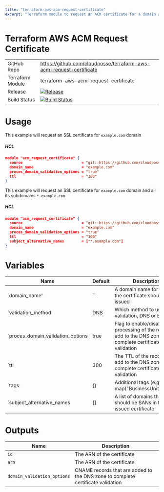 ```yaml
---
title: "terraform-aws-acm-request-certificate"
excerpt: "Terraform module to request an ACM certificate for a domain and add a CNAME record to the DNZ zone to complete certificate validation."
---
```

# Terraform AWS ACM Request Certificate

|||
|------|------|
|GitHub Repo|https://github.com/cloudposse/terraform-aws-acm-request-certificate|
|Terraform Module|terraform-aws-acm-request-certificate|
|Release|[![Release](https://img.shields.io/github/release/cloudposse/terraform-aws-acm-request-certificate.svg)](https://github.com/cloudposse/terraform-aws-acm-request-certificate/releases)|
|Build Status|[![Build Status](https://travis-ci.org/cloudposse/terraform-aws-acm-request-certificate.svg?branch=master)](https://travis-ci.org/cloudposse/terraform-aws-acm-request-certificate)|


# Usage

This example will request an SSL certificate for `example.com` domain

##### HCL
```json
module "acm_request_certificate" {
  source                           = "git::https://github.com/cloudposse/terraform-aws-acm-request-certificate.git?ref=master"
  domain_name                      = "example.com"
  proces_domain_validation_options = "true"
  ttl                              = "300"
}
```


This example will request an SSL certificate for `example.com` domain and all its subdomains `*.example.com`

##### HCL
```json
module "acm_request_certificate" {
  source                           = "git::https://github.com/cloudposse/terraform-aws-acm-request-certificate.git?ref=master"
  domain_name                      = "example.com"
  proces_domain_validation_options = "true"
  ttl                              = "300"
  subject_alternative_names        = ["*.example.com"]
}
```

# Variables

|Name|Default|Description|Required|
|------|------|------|------|
|`domain_name'|``|A domain name for which the certificate should be issued|Yes|
|`validation_method|DNS|Which method to use for validation, DNS or EMAIL|No|
|`proces_domain_validation_options|true|Flag to enable/disable processing of the record to add to the DNS zone to complete certificate validation|No|
|`ttl|300|The TTL of the record to add to the DNS zone to complete certificate validation|No|
|`tags|{}|Additional tags (e.g. map("BusinessUnit","XYZ")|No|
|`subject_alternative_names|[]|A list of domains that should be SANs in the issued certificate|No|

# Outputs

|Name|Description|
|------|------|
|`id`|The ARN of the certificate|
|`arn`|The ARN of the certificate|
|`domain_validation_options`|CNAME records that are added to the DNS zone to complete certificate validation|
